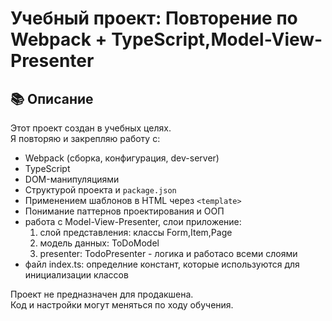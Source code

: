 # Учебный проект: Повторение по Webpack + TypeScript,Model-View-Presenter

## 📚 Описание

Этот проект создан в учебных целях.  
Я повторяю и закрепляю работу с:

- Webpack (сборка, конфигурация, dev-server)
- TypeScript
- DOM-манипуляциями
- Структурой проекта и `package.json`
- Применением шаблонов в HTML через `<template>`
- Понимание паттернов проектирования и ООП
- работа с Model-View-Presenter, слои приложение:
  1. слой представления: классы Form,Item,Page
  2. модель данных: ToDoModel
  3. presenter: TodoPresenter - логика и работасо всеми слоями
- файл index.ts: определние констант, которые используются для инициализации классов

Проект не предназначен для продакшена.  
Код и настройки могут меняться по ходу обучения.
